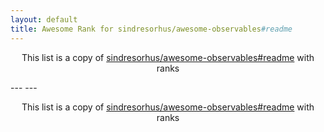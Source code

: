 ```yaml
---
layout: default
title: Awesome Rank for sindresorhus/awesome-observables#readme
---
```


<p align="center">
	This list is a copy of <a href="https://github.com/sindresorhus/awesome-observables#readme">sindresorhus/awesome-observables#readme</a> with ranks
</p>
---
---
<p align="center">
	This list is a copy of <a href="https://github.com/sindresorhus/awesome-observables#readme">sindresorhus/awesome-observables#readme</a> with ranks
</p>
